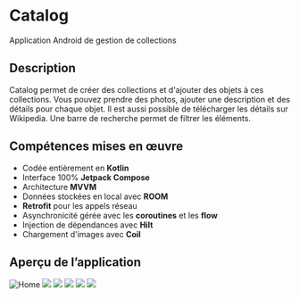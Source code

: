 # Catalog

Application Android de gestion de collections

## Description

Catalog permet de créer des collections et d'ajouter des objets à ces collections.
Vous pouvez prendre des photos, ajouter une description et des détails pour chaque objet.
Il est aussi possible de télécharger les détails sur Wikipedia.
Une barre de recherche permet de filtrer les éléments.

## Compétences mises en œuvre

- Codée entièrement en **Kotlin**
- Interface 100% **Jetpack Compose**
- Architecture **MVVM**
- Données stockées en local avec **ROOM**
- **Retrofit** pour les appels réseau
- Asynchronicité gérée avec les **coroutines** et les **flow**
- Injection de dépendances avec **Hilt**
- Chargement d'images avec **Coil**

## Aperçu de l’application

![Home](README.assets/Home-1668242579148-7.png) ![](README.assets/Details-1668242671354-9.png) ![](README.assets/Details2.png) ![](README.assets/Details3.png) ![](README.assets/NavDrawer.png) ![](README.assets/EditDetails.png)

